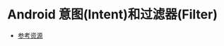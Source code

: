 # Android 意图(Intent)和过滤器(Filter)

- [参考资源](https://www.runoob.com/android/android-intents-filters.html)